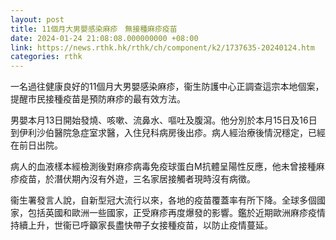 ```yaml
---
layout: post
title: 11個月大男嬰感染麻疹　無接種麻疹疫苗
date: 2024-01-24 21:08:08.000000000 +08:00
link: https://news.rthk.hk/rthk/ch/component/k2/1737635-20240124.htm
categories: rthk
---
```


一名過往健康良好的11個月大男嬰感染麻疹，衞生防護中心正調查這宗本地個案，提醒市民接種疫苗是預防麻疹的最有效方法。

男嬰本月13日開始發燒、咳嗽、流鼻水、嘔吐及腹瀉。他分別於本月15日及16日到伊利沙伯醫院急症室求醫，入住兒科病房後出疹。病人經治療後情況穩定，已經在前日出院。

病人的血液樣本經檢測後對麻疹病毒免疫球蛋白M抗體呈陽性反應，他未曾接種麻疹疫苗，於潛伏期內沒有外遊，三名家居接觸者現時沒有病徵。

衞生署發言人說，自新型冠大流行以來，各地的疫苗覆蓋率有所下降。全球多個國家，包括英國和歐洲一些國家，正受麻疹再度爆發的影響。鑑於近期歐洲麻疹疫情持續上升，世衞已呼籲家長盡快帶子女接種疫苗，以防止疫情蔓延。
